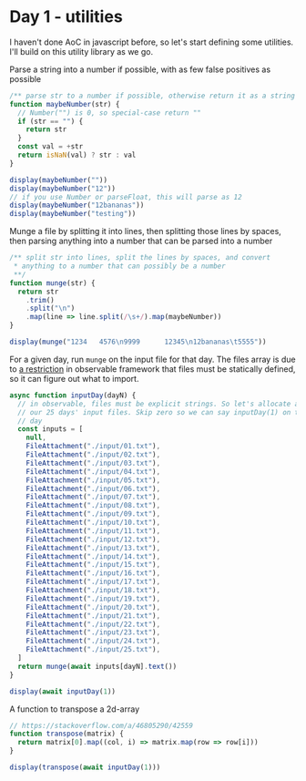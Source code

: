 # Day 1 - utilities

I haven't done AoC in javascript before, so let's start defining some utilities. I'll build on this utility library as we go.

Parse a string into a number if possible, with as few false positives as possible

```js echo
/** parse str to a number if possible, otherwise return it as a string */
function maybeNumber(str) {
  // Number("") is 0, so special-case return ""
  if (str == "") {
    return str
  }
  const val = +str
  return isNaN(val) ? str : val
}

display(maybeNumber(""))
display(maybeNumber("12"))
// if you use Number or parseFloat, this will parse as 12
display(maybeNumber("12bananas"))
display(maybeNumber("testing"))
```

Munge a file by splitting it into lines, then splitting those lines by spaces, then parsing anything into a number that can be parsed into a number

```js echo
/** split str into lines, split the lines by spaces, and convert
 * anything to a number that can possibly be a number
 **/
function munge(str) {
  return str
    .trim()
    .split("\n")
    .map(line => line.split(/\s+/).map(maybeNumber))
}

display(munge("1234   4576\n9999      12345\n12bananas\t5555"))
```

For a given day, run `munge` on the input file for that day. The files array is due to [a restriction](https://observablehq.com/framework/files) in observable framework that files must be statically defined, so it can figure out what to import.

```js echo
async function inputDay(dayN) {
  // in observable, files must be explicit strings. So let's allocate a list of
  // our 25 days' input files. Skip zero so we can say inputDay(1) on the first
  // day
  const inputs = [
    null,
    FileAttachment("./input/01.txt"),
    FileAttachment("./input/02.txt"),
    FileAttachment("./input/03.txt"),
    FileAttachment("./input/04.txt"),
    FileAttachment("./input/05.txt"),
    FileAttachment("./input/06.txt"),
    FileAttachment("./input/07.txt"),
    FileAttachment("./input/08.txt"),
    FileAttachment("./input/09.txt"),
    FileAttachment("./input/10.txt"),
    FileAttachment("./input/11.txt"),
    FileAttachment("./input/12.txt"),
    FileAttachment("./input/13.txt"),
    FileAttachment("./input/14.txt"),
    FileAttachment("./input/15.txt"),
    FileAttachment("./input/16.txt"),
    FileAttachment("./input/17.txt"),
    FileAttachment("./input/18.txt"),
    FileAttachment("./input/19.txt"),
    FileAttachment("./input/20.txt"),
    FileAttachment("./input/21.txt"),
    FileAttachment("./input/22.txt"),
    FileAttachment("./input/23.txt"),
    FileAttachment("./input/24.txt"),
    FileAttachment("./input/25.txt"),
  ]
  return munge(await inputs[dayN].text())
}

display(await inputDay(1))
```

A function to transpose a 2d-array

```js echo
// https://stackoverflow.com/a/46805290/42559
function transpose(matrix) {
  return matrix[0].map((col, i) => matrix.map(row => row[i]))
}

display(transpose(await inputDay(1)))
```

